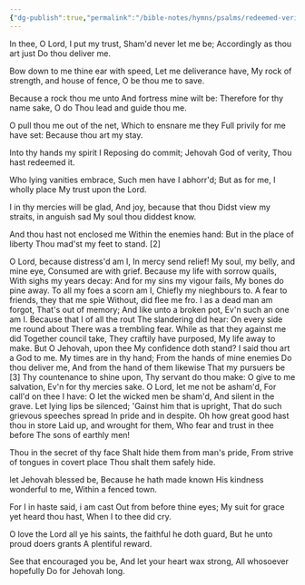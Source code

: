 ```yaml
---
{"dg-publish":true,"permalink":"/bible-notes/hymns/psalms/redeemed-verity/","title":"Redeemed (Verity)"}
---
```



In thee, O Lord, I put my trust,
Sham'd never let me be;
Accordingly as thou art just
Do thou deliver me.

Bow down to me thine ear with speed,
Let me deliverance have,
My rock of strength, and house of fence,
O be thou me to save.

Because a rock thou me unto
And fortress mine wilt be:
Therefore for thy name sake, O do
Thou lead and guide thou me.

O pull thou me out of the net,
Which to ensnare me they
Full privily for me have set:
Because thou art my stay.

Into thy hands my spirit I
Reposing do commit;
Jehovah God of verity,
Thou hast redeemed it.

Who lying vanities embrace,
Such men have I abhorr'd;
But as for me, I wholly place
My trust upon the Lord.

I in thy mercies will be glad,
And joy, because that thou
Didst view my straits, in anguish sad
My soul thou diddest know.

And thou hast not enclosed me
Within the enemies hand:
But in the place of liberty
Thou mad'st my feet to stand.
[2]

O Lord, because distress'd am I,
In mercy send relief!
My soul, my belly, and mine eye,
Consumed are with grief.
Because my life with sorrow quails,
With sighs my years decay:
And for my sins my vigour fails,
My bones do pine away.
To all my foes a scorn am I,
Chiefly my nieghbours to.
A fear to friends, they that me spie
Without, did flee me fro.
I as a dead man am forgot,
That's out of memory;
And like unto a broken pot,
Ev'n such an one am I.
Because that I of all the rout
The slandering did hear:
On every side me round about
There was a trembling fear.
While as that they against me did
Together council take,
They craftily have purposed,
My life away to make.
But O Jehovah, upon thee
My confidence doth stand?
I said thou art a God to me.
My times are in thy hand;
From the hands of mine enemies
Do thou deliver me,
And from the hand of them likewise
That my pursuers be
[3]
Thy countenance to shine upon,
Thy servant do thou make:
O give to me salvation,
Ev'n for thy mercies sake.
O Lord, let me not be asham'd,
For call'd on thee I have:
O let the wicked men be sham'd,
And silent in the grave.
Let lying lips be silenced;
'Gainst him that is upright,
That do such grievous speeches spread
In pride and in despite.
Oh how great good hast thou in store
Laid up, and wrought for them,
Who fear and trust in thee before
The sons of earthly men!

Thou in the secret of thy face
Shalt hide them from man's pride,
From strive of tongues in covert place
Thou shalt them safely hide.

let Jehovah blessed be,
Because he hath made known
His kindness wonderful to me,
Within a fenced town.

For I in haste said, i am cast
Out from before thine eyes;
My suit for grace yet heard thou hast,
When I to thee did cry.

O love the Lord all ye his saints,
the faithful he doth guard,
But he unto proud doers grants
A plentiful reward.

See that encouraged you be,
And let your heart wax strong,
All whosoever hopefully
Do for Jehovah long.